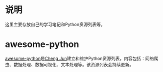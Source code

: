 # 说明
这里主要存放自己的学习笔记和Python资源列表等。

# awesome-python
[awesome-python](https://github.com/chengjun90/Python-notes/blob/master/awesome-python.md)是[Cheng Jun](https://github.com/chengjun90)建立和维护Python资源列表，内容包括：网络爬虫、数据处理、数据可视化、文本处理等。该资源列表会持续更新。
